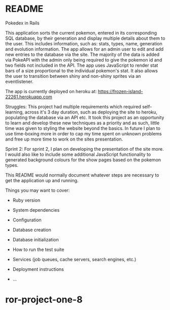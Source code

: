 # README

Pokedex in Rails

This application sorts the current pokemon, entered in its corresponding SQL database, by their generation and display multiple details about them to the user. This includes information, such as: stats, types, name, generation and evolution information. The app allows for an admin user to edit and add new entries to the database via the site. The majority of the data is added via PokeAPI with the admin only being required to give the pokemon id and two fields not included in the API. The app uses JavaScript to render stat bars of a size proportional to the individual pokemon's stat. It also allows the user to transition between shiny and non-shiny sprites via an eventlistener.

The app is currently deployed on heroku at: https://frozen-island-22261.herokuapp.com

Struggles:
This project had multiple requirements which required self-learning, across it's 3 day duration, such as deploying the site to heroku, populating the database via an API etc. It took this project as an opportunity to learn and develop these new techniques as a priority and as such, little time was given to styling the website beyond the basics. In future I plan to use time-boxing more in order to cap my time spent on unknown problems and free up more time to work on the sites presentation.

Sprint 2:
For sprint 2, I plan on developing the presentation of the site more. I would also like to include some additional JavaScript functionality to generated background colours for the show pages based on the pokemon types.





This README would normally document whatever steps are necessary to get the
application up and running.

Things you may want to cover:

* Ruby version

* System dependencies

* Configuration

* Database creation

* Database initialization

* How to run the test suite

* Services (job queues, cache servers, search engines, etc.)

* Deployment instructions

* ...
# ror-project-one-8
